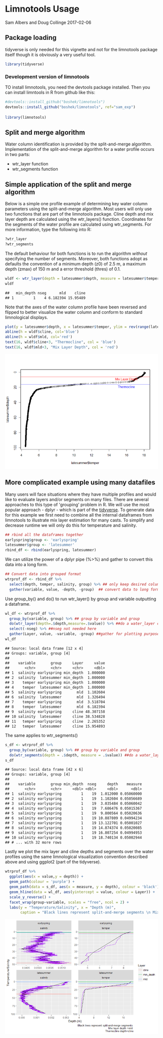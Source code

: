 Limnotools Usage
================
Sam Albers and Doug Collinge
2017-02-06

Package loading
---------------

tidyverse is only needed for this vignette and not for the limnotools package itself though it is obviously a very useful tool.

``` r
library(tidyverse)
```

### Development version of limnotools

TO install limnotools, you need the devtools package installed. Then you can install limntools in R from github like this:

``` r
#devtools::install_github("boshek/limnotools")
devtools::install_github("boshek/limnotools", ref="sam_exp")

library(limnotools)
```

Split and merge algorithm
-------------------------

Water column identification is provided by the split-and-merge algorithm. Implementation of the split-and-merge algorithm for a water profile occurs in two parts:

-   wtr\_layer function
-   wtr\_segments function

Simple application of the split and merge algorithm
---------------------------------------------------

Below is a simple one profile example of determining key water column parameters using the split-and-merge algorithm. Most users will only use two functions that are part of the limnotools package. Cline depth and mix layer depth are calculated using the wtr\_layers() function. Coordinates for the segments of the water profile are calculated using wtr\_segments. For more information, type the following into R:

``` r
?wtr_layer
?wtr_segments
```

The default behaviour for both functions is to run the algorithm *without* specifying the number of segments. Moreover, both functions adopt as defaults the convention of a minimum depth (z0) of 2.5 m, a maximum depth (zmax) of 150 m and a error threshold (thres) of 0.1.

``` r
wldf <- wtr_layer(depth = latesummer$depth, measure = latesummer$temper)
wldf
```

    ##   min_depth nseg      mld    cline
    ## 1         1    4 6.182394 15.95489

Note that the axes of the water column profile have been reversed and flipped to better visualize the water column and conform to standard limnological displays.

``` r
plot(y = latesummer$depth, x = latesummer$temper, ylim = rev(range(latesummer$depth)))
abline(h = wldf$cline, col='blue')
abline(h = wldf$mld, col='red')
text(16, wldf$cline+3, "Thermocline", col = 'blue')
text(16, wldf$mld+3, "Mix Layer Depth", col = 'red')
```

![](limnotools_files/figure-markdown_github/unnamed-chunk-5-1.png)

More complicated example using many datafiles
---------------------------------------------

Many users will face situations where they have multiple profiles and would like to evaluate layers and/or segments on many files. There are several approaches to this type of 'grouping' problem in R. We will use the most popular approach - dplyr - which is part of the [tidyverse](https://CRAN.R-project.org/package=tidyverse). To generate data for this example we first need to combine all the internal dataframes from limnotools to illustrate mix layer estimation for many casts. To simplify and decrease runtime we will only do this for temperature and salinity.

``` r
## rbind all the dataframes together
earlyspring$group <- 'earlyspring'
latesummer$group <- 'latesummer'
rbind_df <- rbind(earlyspring, latesummer)
```

We can utilize the power of a dplyr pipe (%&gt;%) and gather to convert this data into a long form.

``` r
## Convert data into grouped format
wtrprof_df <- rbind_df %>%
  select(depth, temper, salinity, group) %>% ## only keep desired columns
  gather(variable, value, -depth, -group)  ## convert data to long format
```

Use group\_by() and do() to run wtr\_layer() by group and variable outputting a dataframe.

``` r
wl_df <- wtrprof_df %>%  
  group_by(variable, group) %>% ## group by variable and group
  do(wtr_layer(depth=.$depth,measure=.$value)) %>% ##do a water_layer calc
  select(-nseg) %>% ##nseg not needed here
  gather(Layer, value, -variable, -group) ##gather for plotting purposes
wl_df
```

    ## Source: local data frame [12 x 4]
    ## Groups: variable, group [4]
    ## 
    ##    variable       group     Layer     value
    ##       <chr>       <chr>     <chr>     <dbl>
    ## 1  salinity earlyspring min_depth  1.000000
    ## 2  salinity  latesummer min_depth  1.000000
    ## 3    temper earlyspring min_depth  1.000000
    ## 4    temper  latesummer min_depth  1.000000
    ## 5  salinity earlyspring       mld  1.102604
    ## 6  salinity  latesummer       mld  1.326494
    ## 7    temper earlyspring       mld  3.518704
    ## 8    temper  latesummer       mld  6.182394
    ## 9  salinity earlyspring     cline 48.307158
    ## 10 salinity  latesummer     cline 38.534828
    ## 11   temper earlyspring     cline  2.265352
    ## 12   temper  latesummer     cline 15.954893

The same applies to wtr\_segments()

``` r
s_df <- wtrprof_df %>%  
  group_by(variable, group) %>% ## group by variable and group
  do(wtr_segments(depth = .$depth, measure = .$value)) ##do a water_layer calc
s_df
```

    ## Source: local data frame [42 x 6]
    ## Groups: variable, group [4]
    ## 
    ##    variable       group min_depth  nseg     depth    measure
    ##       <chr>       <chr>     <dbl> <dbl>     <dbl>      <dbl>
    ## 1  salinity earlyspring         1    19  1.012000 0.05060000
    ## 2  salinity earlyspring         1    19  1.102604 0.05056689
    ## 3  salinity earlyspring         1    19  3.035484 0.05060042
    ## 4  salinity earlyspring         1    19  7.686476 0.05015367
    ## 5  salinity earlyspring         1    19  9.800564 0.05020636
    ## 6  salinity earlyspring         1    19 10.887809 0.04994234
    ## 7  salinity earlyspring         1    19 13.122701 0.05001027
    ## 8  salinity earlyspring         1    19 14.874374 0.05020085
    ## 9  salinity earlyspring         1    19 16.807254 0.04994953
    ## 10 salinity earlyspring         1    19 18.740134 0.05002944
    ## # ... with 32 more rows

Lastly we plot the mix layer and cline depths and segments over the water profiles using the same limnological visualization convention described above and using ggplot2 (part of the tidyverse).

``` r
wtrprof_df %>%
  ggplot(aes(x = value,y = depth)) +
  geom_path(colour = 'purple') +
  geom_path(data = s_df, aes(x = measure, y = depth), colour = 'black') +
  geom_hline(data = wl_df, aes(yintercept = value, colour = Layer)) +
  scale_y_reverse() +
  facet_wrap(group~variable, scales = "free", ncol = 2) +
  labs(y = "Temperature/Salinity", x = "Depth (m)", 
       caption = "Black lines represent split-and-merge segments \n Mix layer depth =mld \n  Thermocline depth=cline")
```

![](limnotools_files/figure-markdown_github/unnamed-chunk-10-1.png)
